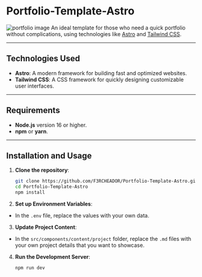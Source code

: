 
# Portfolio-Template-Astro
![portfolio image](https://fabian-f-portfolio.vercel.app/images/Portfolio/portfolio1.png)
An ideal template for those who need a quick portfolio without complications, using technologies like [Astro](https://astro.build/) and [Tailwind CSS](https://tailwindcss.com/).

---

## Technologies Used

- **Astro**: A modern framework for building fast and optimized websites.
- **Tailwind CSS**: A CSS framework for quickly designing customizable user interfaces.

---

## Requirements

- **Node.js** version 16 or higher.
- **npm** or **yarn**.

---

## Installation and Usage

1. **Clone the repository**:
   ```bash
   git clone https://github.com/F3RCHEADOR/Portfolio-Template-Astro.git
   cd Portfolio-Template-Astro
   npm install
2. **Set up Environment Variables**:
- In the `.env` file, replace the values with your own data.
3. **Update Project Content**: 
- In the `src/components/content/project` folder, replace the `.md` files with your own project details that you want to showcase.
4. **Run the Development Server**:
	```bash
	npm run dev

	


